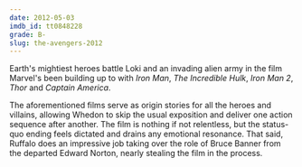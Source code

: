 ```yaml
---
date: 2012-05-03
imdb_id: tt0848228
grade: B-
slug: the-avengers-2012
---
```


Earth's mightiest heroes battle Loki and an invading alien army in the film Marvel's been building up to with <span data-imdb-id="tt0371746">_Iron Man_</span>, <span data-imdb-id="tt0800080">_The Incredible Hulk_</span>, <span data-imdb-id="tt1228705">_Iron Man 2_</span>, <span data-imdb-id="tt0800369">_Thor_</span> and <span data-imdb-id="tt0458339">_Captain America_</span>.

The aforementioned films serve as origin stories for all the heroes and villains, allowing Whedon to skip the usual exposition and deliver one action sequence after another. The film is nothing if not relentless, but the status-quo ending feels dictated and drains any emotional resonance. That said, Ruffalo does an impressive job taking over the role of Bruce Banner from the departed Edward Norton, nearly stealing the film in the process.
